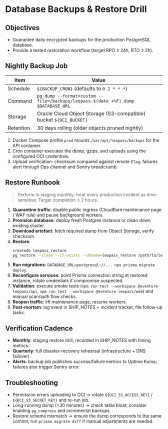 # Database Backups & Restore Drill

## Objectives

- Guarantee daily encrypted backups for the production PostgreSQL database.
- Provide a tested restoration workflow (target RPO ≤ 24h, RTO ≤ 2h).

## Nightly Backup Job

| Item      | Value                                                                            |
| --------- | -------------------------------------------------------------------------------- |
| Schedule  | `${BACKUP_CRON}` (defaults to `0 2 * * *`)                                       |
| Command   | `pg_dump --format=custom --file=/backups/leopass-$(date +%F).dump $DATABASE_URL` |
| Storage   | Oracle Cloud Object Storage (S3-compatible) bucket `${OCI_BUCKET}`               |
| Retention | 30 days rolling (older objects pruned nightly)                                   |

1. Docker Compose profile `prod` mounts `/var/opt/leopass/backups` for the API container.
2. Cron container executes the dump, gzips, and uploads using the configured OCI credentials.
3. Upload verification: checksum compared against remote `ETag`; failures alert through Ops channel and Sentry breadcrumb.

## Restore Runbook

> Perform in staging monthly; treat every production incident as time-sensitive. Target completion ≤ 2 hours.

1. **Quarantine traffic**: disable public ingress (Cloudflare maintenance page / WAF rule) and pause background workers.
2. **Provision database**: deploy fresh Postgres instance or clean down existing cluster.
3. **Download artefact**: fetch required dump from Object Storage, verify checksum.
4. **Restore**:
   ```bash
   createdb leopass_restore
   pg_restore --clean --if-exists --dbname=leopass_restore /path/to/leopass-YYYY-MM-DD.dump
   ```
5. **Run migrations**: `DATABASE_URL=postgresql://... npx prisma migrate deploy`.
6. **Reconfigure services**: point Prisma connection string at restored instance, rotate credentials if compromise suspected.
7. **Validation**: execute smoke tests (`npm run test --workspace @eventure-leopass/api`, `npm run test --workspace @eventure-leopass/web`) and manual scan/auth flow checks.
8. **Reopen traffic**: lift maintenance page, resume workers.
9. **Post-mortem**: log event in SHIP_NOTES + incident tracker, file follow-up tasks.

## Verification Cadence

- **Monthly**: staging restore drill, recorded in SHIP_NOTES with timing metrics.
- **Quarterly**: full disaster-recovery rehearsal (infrastructure + DNS failover).
- **Alerts**: backup job publishes success/failure metrics to Uptime Kuma; failures also trigger Sentry error.

## Troubleshooting

- Permission errors uploading to OCI → rotate `${OCI_S3_ACCESS_KEY}` / `${OCI_S3_SECRET_KEY}` and re-run job.
- Long-running dump (>30 minutes) → check table bloat; consider enabling `pg_compress` and incremental backups.
- Restore schema mismatch → ensure the dump corresponds to the same commit; run `prisma migrate diff` if manual adjustments are needed.
